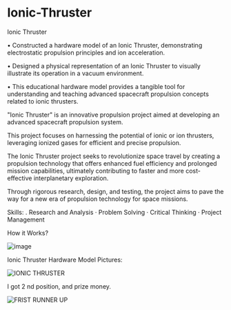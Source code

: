 # Ionic-Thruster
Ionic Thruster

•	Constructed a hardware model of an Ionic Thruster, demonstrating electrostatic propulsion principles and ion acceleration.

•	Designed a physical representation of an Ionic Thruster to visually illustrate its operation in a vacuum environment.

•	This educational hardware model provides a tangible tool for understanding and teaching advanced spacecraft propulsion concepts related to ionic thrusters.

"Ionic Thruster" is an innovative propulsion project aimed at developing an advanced spacecraft propulsion system.

This project focuses on harnessing the potential of ionic or ion thrusters, leveraging ionized gases for efficient and precise propulsion.

The Ionic Thruster project seeks to revolutionize space travel by creating a propulsion technology that offers enhanced fuel efficiency and prolonged mission capabilities, ultimately contributing to faster and more cost-effective interplanetary exploration. 

Through rigorous research, design, and testing, the project aims to pave the way for a new era of propulsion technology for space missions.


Skills:
. Research and Analysis 
· Problem Solving 
· Critical Thinking 
· Project Management

How it Works?

![image](https://github.com/palashmajhi23/Ionic-Thruster/assets/128633751/a8d6f9e6-dd2d-4b81-a7e7-a9270ed0f35b)

Ionic Thruster Hardware Model Pictures:

![IONIC THRUSTER](https://github.com/palashmajhi23/Ionic-Thruster/assets/128633751/79cdbe2a-f605-4e62-a830-419808d82d6b)

I got 2 nd position, and prize money.

![FRIST RUNNER UP](https://github.com/palashmajhi23/Ionic-Thruster/assets/128633751/f8b99eda-6c1a-4624-a202-921763b0994d)
